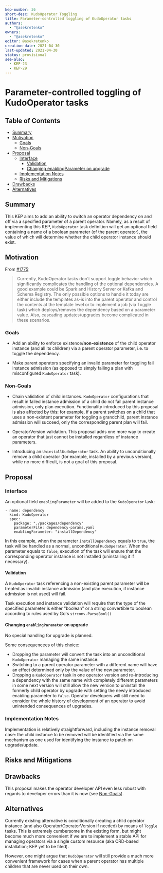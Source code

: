 ```yaml
---
kep-number: 36
short-desc: KudoOperator Toggling
title: Parameter-controlled toggling of KudoOperator tasks
authors:
  - "@asekretenko"
owners:
  - "@asekretenko"
editor: @asekretenko
creation-date: 2021-04-30
last-updated: 2021-04-30
status: provisional
see-also:
  - KEP-23
  - KEP-29
---
```


# Parameter-controlled toggling of KudoOperator tasks

## Table of Contents
* [Summary](#summary)
* [Motivation](#motivation)
  * [Goals](#goals)
  * [Non-Goals](#non-goals)
* [Proposal](#proposal)
  * [Interface](#interface)
     * [Validation](#validation)
     * [Changing enablingParameter on upgrade](#changing-enablingparameter-on-upgrade)
  * [Implementation Notes](#implementation-notes)
  * [Risks and Mitigations](#risks-and-mitigations)
* [Drawbacks](#drawbacks)
* [Alternatives](#alternatives)

<!-- [Tools for generating]: https://github.com/ekalinin/github-markdown-toc -->

## Summary

This KEP aims to add an ability to switch an operator dependency on and off
via a specified parameter of a parent operator. Namely, as a result of
implementing this KEP, `KudoOperator` task definition will get an optional field
containing a name of a boolean parameter (of the parent operator), the value
of which will determine whether the child operator instance should exist.

## Motivation
From [#1775](https://github.com/kudobuilder/kudo/issues/1775):
> Currently, KudoOperator tasks don't support toggle behavior which
> significantly complicates the handling of the optional dependencies. A good
> example could be Spark and History Server or Kafka and Schema Registry. The
> only possible options to handle it today are either include the templates
> as-is into the parent operator and control the contents at the template level
> or to implement a job (via Toggle task) which deploys/removes the dependency
> based on a parameter value. Also, cascading updates/upgrades become
> complicated in these scenarios.

### Goals

* Add an ability to enforce existence/**non-existence** of the child
  operator instance (and all its children) via a parent operator parameter,
  i.e. to toggle the dependency.

* Make parent operators specifying an invalid parameter for toggling fail
  instance admission (as opposed to simply failing a plan with misconfigured
  `KudoOperator` task).

### Non-Goals

* Chain validation of child instances. `KudoOperator` configurations that result
  in failed instance admission of a child do not fail parent instance admission,
  only plan execution. Functionality introduced by this proposal is also
  affected by this: for example, if a parent switches on a child that uses a
  non-existent parameter for toggling a grandchild, parent instance admission
  will succeed, only the corresponding parent plan will fail.

* OperatorVersion validation. This proposal adds one more way to create
  an operator that just cannot be installed regardless of instance parameters.

* Introducing an `UninstallKudoOperator` task. An ability to unconditionally
  remove a child operator (for example, installed by a previous version), while
  no more difficult, is not a goal of this proposal.

## Proposal

### Interface
An optional field `enablingParameter` will be added to the `KudoOperator` task:
```
- name: dependency
  kind: KudoOperator
  spec:
    package: "./packages/dependency"
    parameterFile: dependency-params.yaml
    enablingParameter: "installDependency"
```
In this example, when the parameter `installDependency` equals to `true`, the
task will be handled as a normal, unconditional `KudoOperator`. When the
parameter equals to `false`, execution of the task will ensure that
the corresponding operator instance is not installed (uninstalling it if
necessary).

#### Validation
A `KudoOperator` task referencing a non-existing parent parameter will be
treated as invalid: instance admission (and plan execution, if instance
admission is not used) will fail.

Task execution and instance validation will require that the type
of the specified parameter is either "boolean" or a string convertible
to boolean according to rules used by Go's `strconv.ParseBool()`

#### Changing `enablingParameter` on upgrade
No special handling for upgrade is planned.

Some consequencees of this choice:
 * Dropping the parameter will convert the task into an unconditional
   `KudoOperator` managing the same instance.
 * Switching to a parent operator parameter with a different name will have
   an effect determined only by the value of the new parameter.
 * Dropping a `KudoOperator` task in one operator version and re-introducing
   a dependency with the same name with completely different parameters
   in some next version will still allow the new version to uninstall
   the formerly child operator by upgrade with setting the newly introduced
   enabling parameter to `false`. Operator developers will still need to
   consider the whole history of development of an operator to avoid unintended
   consequences of upgrades.

### Implementation Notes

Implementation is relatively straightforward, including the instance removal
case: the child instance to be removed will be identified via the same mechanism
as one used for identifying the instance to patch on upgrade/update.

## Risks and Mitigations

## Drawbacks

This proposal makes the operator developer API even less robust with regards
to developer errors than it is now (see [Non-Goals](#non-goals)).

## Alternatives

Currently existing alternative is conditionally creating a child operator
instance (and also Operator/OperatorVersion if needed) by means of `Toggle`
tasks. This is extremely cumbersome in the existing form, but might become much
more convenient if we are to implement a stable API for managing operators
via a single custom resource (aka CRD-based installation; KEP yet to be filed).

However, one might argue that `KudoOperator` will still provide a much more
convenient framework for cases when a parent operator has multiple children
that are never used on their own.
